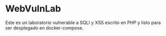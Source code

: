 # WebVulnLab
Este es un laboratorio vulnerable a SQLI y XSS escrito en PHP y listo para ser desplegado en docker-compose.
